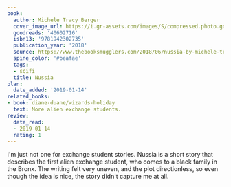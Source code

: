 ```yaml
---
book:
  author: Michele Tracy Berger
  cover_image_url: https://i.gr-assets.com/images/S/compressed.photo.goodreads.com/books/1529578290l/40602716._SX98_.jpg
  goodreads: '40602716'
  isbn13: '9781942302735'
  publication_year: '2018'
  source: https://www.thebooksmugglers.com/2018/06/nussia-by-michele-tracy-berger.html
  spine_color: '#beafae'
  tags:
  - scifi
  title: Nussia
plan:
  date_added: '2019-01-14'
related_books:
- book: diane-duane/wizards-holiday
  text: More alien exchange students.
review:
  date_read:
  - 2019-01-14
  rating: 1
---
```


I'm just not one for exchange student stories.
Nussia
is a short story that describes the first alien exchange student, who comes to a black family in the Bronx. The writing felt very uneven, and the plot directionless, so even though the idea is nice, the story didn't capture me at all.
